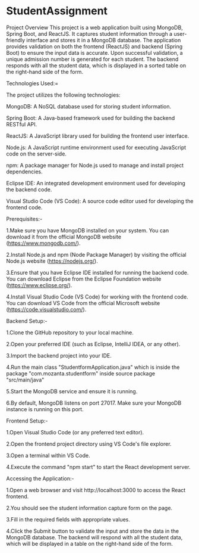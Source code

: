 # StudentAssignment
Project Overview
This project is a web application built using MongoDB, Spring Boot, and ReactJS. It captures student information through a user-friendly interface and stores it in a MongoDB database. The application provides validation on both the frontend (ReactJS) and backend (Spring Boot) to ensure the input data is accurate. Upon successful validation, a unique admission number is generated for each student. The backend responds with all the student data, which is displayed in a sorted table on the right-hand side of the form.

Technologies Used:=

The project utilizes the following technologies:

MongoDB: A NoSQL database used for storing student information.

Spring Boot: A Java-based framework used for building the backend RESTful API.

ReactJS: A JavaScript library used for building the frontend user interface.

Node.js: A JavaScript runtime environment used for executing JavaScript code on the server-side.

npm: A package manager for Node.js used to manage and install project dependencies.

Eclipse IDE: An integrated development environment used for developing the backend code.

Visual Studio Code (VS Code): A source code editor used for developing the frontend code.

Prerequisites:-

1.Make sure you have MongoDB installed on your system. You can download it from the official MongoDB website (https://www.mongodb.com/).

2.Install Node.js and npm (Node Package Manager) by visiting the official Node.js website (https://nodejs.org/).

3.Ensure that you have Eclipse IDE installed for running the backend code. You can download Eclipse from the Eclipse Foundation website (https://www.eclipse.org/).

4.Install Visual Studio Code (VS Code) for working with the frontend code. You can download VS Code from the official Microsoft website (https://code.visualstudio.com/).

Backend Setup:-

1.Clone the GitHub repository to your local machine.

2.Open your preferred IDE (such as Eclipse, IntelliJ IDEA, or any other).

3.Import the backend project into your IDE.

4.Run the main class "StudentformApplication.java" which is inside the package "com.mozanta.studentform" inside source package "src/main/java"

5.Start the MongoDB service and ensure it is running.

6.By default, MongoDB listens on port 27017. Make sure your MongoDB instance is running on this port.

Frontend Setup:-

1.Open Visual Studio Code (or any preferred text editor).

2.Open the frontend project directory using VS Code's file explorer.

3.Open a terminal within VS Code.

4.Execute the command "npm start" to start the React development server.

Accessing the Application:-

1.Open a web browser and visit http://localhost:3000 to access the React frontend.

2.You should see the student information capture form on the page.

3.Fill in the required fields with appropriate values.

4.Click the Submit button to validate the input and store the data in the MongoDB database.
The backend will respond with all the student data, which will be displayed in a table on the right-hand side of the form.

